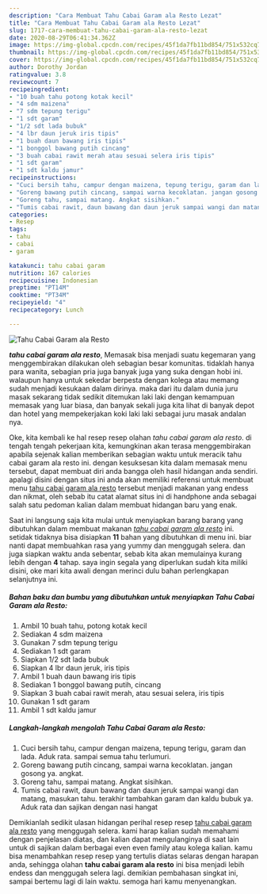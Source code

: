 ```yaml
---
description: "Cara Membuat Tahu Cabai Garam ala Resto Lezat"
title: "Cara Membuat Tahu Cabai Garam ala Resto Lezat"
slug: 1717-cara-membuat-tahu-cabai-garam-ala-resto-lezat
date: 2020-08-29T06:41:34.362Z
image: https://img-global.cpcdn.com/recipes/45f1da7fb11bd854/751x532cq70/tahu-cabai-garam-ala-resto-foto-resep-utama.jpg
thumbnail: https://img-global.cpcdn.com/recipes/45f1da7fb11bd854/751x532cq70/tahu-cabai-garam-ala-resto-foto-resep-utama.jpg
cover: https://img-global.cpcdn.com/recipes/45f1da7fb11bd854/751x532cq70/tahu-cabai-garam-ala-resto-foto-resep-utama.jpg
author: Dorothy Jordan
ratingvalue: 3.8
reviewcount: 7
recipeingredient:
- "10 buah tahu potong kotak kecil"
- "4 sdm maizena"
- "7 sdm tepung terigu"
- "1 sdt garam"
- "1/2 sdt lada bubuk"
- "4 lbr daun jeruk iris tipis"
- "1 buah daun bawang iris tipis"
- "1 bonggol bawang putih cincang"
- "3 buah cabai rawit merah atau sesuai selera iris tipis"
- "1 sdt garam"
- "1 sdt kaldu jamur"
recipeinstructions:
- "Cuci bersih tahu, campur dengan maizena, tepung terigu, garam dan lada. Aduk rata. sampai semua tahu terlumuri."
- "Goreng bawang putih cincang, sampai warna kecoklatan. jangan gosong ya. angkat."
- "Goreng tahu, sampai matang. Angkat sisihkan."
- "Tumis cabai rawit, daun bawang dan daun jeruk sampai wangi dan matang, masukan tahu. terakhir tambahkan garam dan kaldu bubuk ya. Aduk rata dan sajikan dengan nasi hangat"
categories:
- Resep
tags:
- tahu
- cabai
- garam

katakunci: tahu cabai garam 
nutrition: 167 calories
recipecuisine: Indonesian
preptime: "PT14M"
cooktime: "PT34M"
recipeyield: "4"
recipecategory: Lunch

---
```



![Tahu Cabai Garam ala Resto](https://img-global.cpcdn.com/recipes/45f1da7fb11bd854/751x532cq70/tahu-cabai-garam-ala-resto-foto-resep-utama.jpg)

<b><i>tahu cabai garam ala resto</i></b>, Memasak bisa menjadi suatu kegemaran yang menggembirakan dilakukan oleh sebagian besar komunitas. tidaklah hanya para wanita, sebagian pria juga banyak juga yang suka dengan hobi ini. walaupun hanya untuk sekedar berpesta dengan kolega atau memang sudah menjadi kesukaan dalam dirinya. maka dari itu dalam dunia juru masak sekarang tidak sedikit ditemukan laki laki dengan kemampuan memasak yang luar biasa, dan banyak sekali juga kita lihat di banyak depot dan hotel yang mempekerjakan koki laki laki sebagai juru masak andalan nya.

Oke, kita kembali ke hal resep resep olahan <i>tahu cabai garam ala resto</i>. di tengah tengah pekerjaan kita, kemungkinan akan terasa menggembirakan apabila sejenak kalian memberikan sebagian waktu untuk meracik tahu cabai garam ala resto ini. dengan kesuksesan kita dalam memasak menu tersebut, dapat membuat diri anda bangga oleh hasil hidangan anda sendiri. apalagi disini dengan situs ini anda akan memiliki referensi untuk membuat menu <u>tahu cabai garam ala resto</u> tersebut menjadi makanan yang endess dan nikmat, oleh sebab itu catat alamat situs ini di handphone anda sebagai salah satu pedoman kalian dalam membuat hidangan baru yang enak.




Saat ini langsung saja kita mulai untuk menyiapkan barang barang yang dibutuhkan dalam membuat makanan <u><i>tahu cabai garam ala resto</i></u> ini. setidak tidaknya bisa disiapkan <b>11</b> bahan yang dibutuhkan di menu ini. biar nanti dapat membuahkan rasa yang yummy dan menggugah selera. dan juga siapkan waktu anda sebentar, sebab kita akan memulainya kurang lebih dengan <b>4</b> tahap. saya ingin segala yang diperlukan sudah kita miliki disini, oke mari kita awali dengan merinci dulu bahan perlengkapan selanjutnya ini.

<!--inarticleads1-->

##### Bahan baku dan bumbu yang dibutuhkan untuk menyiapkan Tahu Cabai Garam ala Resto:

1. Ambil 10 buah tahu, potong kotak kecil
1. Sediakan 4 sdm maizena
1. Gunakan 7 sdm tepung terigu
1. Sediakan 1 sdt garam
1. Siapkan 1/2 sdt lada bubuk
1. Siapkan 4 lbr daun jeruk, iris tipis
1. Ambil 1 buah daun bawang iris tipis
1. Sediakan 1 bonggol bawang putih, cincang
1. Siapkan 3 buah cabai rawit merah, atau sesuai selera, iris tipis
1. Gunakan 1 sdt garam
1. Ambil 1 sdt kaldu jamur




<!--inarticleads2-->

##### Langkah-langkah mengolah Tahu Cabai Garam ala Resto:

1. Cuci bersih tahu, campur dengan maizena, tepung terigu, garam dan lada. Aduk rata. sampai semua tahu terlumuri.
1. Goreng bawang putih cincang, sampai warna kecoklatan. jangan gosong ya. angkat.
1. Goreng tahu, sampai matang. Angkat sisihkan.
1. Tumis cabai rawit, daun bawang dan daun jeruk sampai wangi dan matang, masukan tahu. terakhir tambahkan garam dan kaldu bubuk ya. Aduk rata dan sajikan dengan nasi hangat




Demikianlah sedikit ulasan hidangan perihal resep resep <u>tahu cabai garam ala resto</u> yang menggugah selera. kami harap kalian sudah memahami dengan penjelasan diatas, dan kalian dapat mengulanginya di saat lain untuk di sajikan dalam berbagai even even family atau kolega kalian. kamu bisa menambahkan resep resep yang tertulis diatas selaras dengan harapan anda, sehingga olahan <b>tahu cabai garam ala resto</b> ini bisa menjadi lebih endess dan menggugah selera lagi. demikian pembahasan singkat ini, sampai bertemu lagi di lain waktu. semoga hari kamu menyenangkan.
